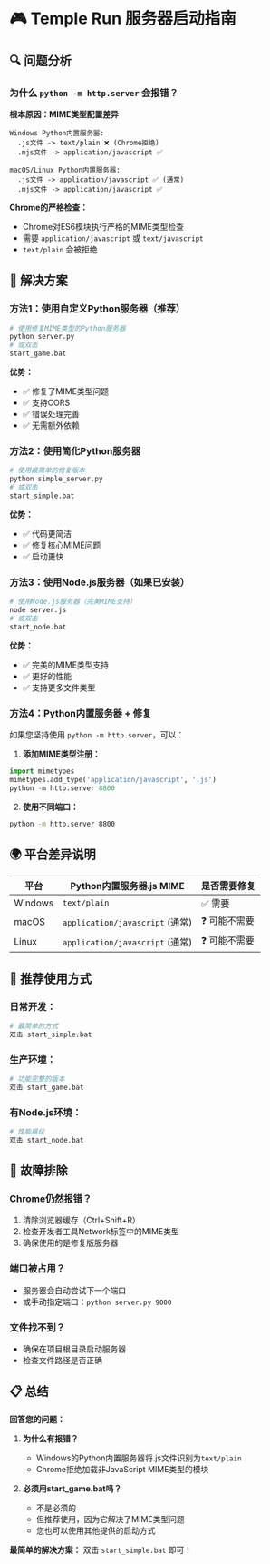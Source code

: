 # 🎮 Temple Run 服务器启动指南

## 🔍 问题分析

### 为什么 `python -m http.server` 会报错？

**根本原因：MIME类型配置差异**

```
Windows Python内置服务器:
  .js文件 -> text/plain ❌ (Chrome拒绝)
  .mjs文件 -> application/javascript ✅

macOS/Linux Python内置服务器:
  .js文件 -> application/javascript ✅ (通常)
  .mjs文件 -> application/javascript ✅
```

**Chrome的严格检查：**
- Chrome对ES6模块执行严格的MIME类型检查
- 需要 `application/javascript` 或 `text/javascript`
- `text/plain` 会被拒绝

## 🚀 解决方案

### 方法1：使用自定义Python服务器（推荐）

```bash
# 使用修复MIME类型的Python服务器
python server.py
# 或双击
start_game.bat
```

**优势：**
- ✅ 修复了MIME类型问题
- ✅ 支持CORS
- ✅ 错误处理完善
- ✅ 无需额外依赖

### 方法2：使用简化Python服务器

```bash
# 使用最简单的修复版本
python simple_server.py
# 或双击
start_simple.bat
```

**优势：**
- ✅ 代码更简洁
- ✅ 修复核心MIME问题
- ✅ 启动更快

### 方法3：使用Node.js服务器（如果已安装）

```bash
# 使用Node.js服务器（完美MIME支持）
node server.js
# 或双击
start_node.bat
```

**优势：**
- ✅ 完美的MIME类型支持
- ✅ 更好的性能
- ✅ 支持更多文件类型

### 方法4：Python内置服务器 + 修复

如果您坚持使用 `python -m http.server`，可以：

1. **添加MIME类型注册：**
```python
import mimetypes
mimetypes.add_type('application/javascript', '.js')
python -m http.server 8800
```

2. **使用不同端口：**
```bash
python -m http.server 8800
```

## 🌍 平台差异说明

| 平台 | Python内置服务器.js MIME | 是否需要修复 |
|------|-------------------------|-------------|
| Windows | `text/plain` | ✅ 需要 |
| macOS | `application/javascript` (通常) | ❓ 可能不需要 |
| Linux | `application/javascript` (通常) | ❓ 可能不需要 |

## 🎯 推荐使用方式

### 日常开发：
```bash
# 最简单的方式
双击 start_simple.bat
```

### 生产环境：
```bash
# 功能完整的版本
双击 start_game.bat
```

### 有Node.js环境：
```bash
# 性能最佳
双击 start_node.bat
```

## 🔧 故障排除

### Chrome仍然报错？
1. 清除浏览器缓存（Ctrl+Shift+R）
2. 检查开发者工具Network标签中的MIME类型
3. 确保使用的是修复版服务器

### 端口被占用？
- 服务器会自动尝试下一个端口
- 或手动指定端口：`python server.py 9000`

### 文件找不到？
- 确保在项目根目录启动服务器
- 检查文件路径是否正确

## 📋 总结

**回答您的问题：**

1. **为什么有报错？** 
   - Windows的Python内置服务器将.js文件识别为`text/plain`
   - Chrome拒绝加载非JavaScript MIME类型的模块

2. **必须用start_game.bat吗？**
   - 不是必须的
   - 但推荐使用，因为它解决了MIME类型问题
   - 您也可以使用其他提供的启动方式

**最简单的解决方案：**
双击 `start_simple.bat` 即可！
